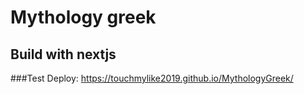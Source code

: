 # Mythology greek

## Build with nextjs

###Test Deploy: https://touchmylike2019.github.io/MythologyGreek/
